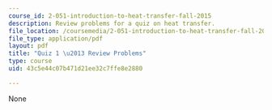 ```yaml
---
course_id: 2-051-introduction-to-heat-transfer-fall-2015
description: Review problems for a quiz on heat transfer.
file_location: /coursemedia/2-051-introduction-to-heat-transfer-fall-2015/43c5e44c07b471d21ee32c7ffe8e2880_MIT2_051F15_Quiz1_RvwProb.pdf
file_type: application/pdf
layout: pdf
title: "Quiz 1 \u2013 Review Problems"
type: course
uid: 43c5e44c07b471d21ee32c7ffe8e2880

---
```

None